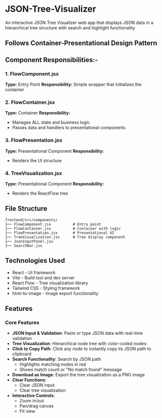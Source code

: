 # JSON-Tree-Visualizer
An interactive JSON Tree Visualizer web app that displays JSON data in a hierarchical tree structure with search and highlight functionality

## Follows Container-Presentational Design Pattern

## Component Responsibilities:-

### 1. FlowComponent.jsx
**Type:** Entry Point
**Responsibility:** Simple wrapper that initializes the container

### 2. FlowContainer.jsx
**Type:** Container
**Responsibility:**
- Manages ALL state and business logic
- Passes data and handlers to presentational components

### 3. FlowPresentation.jsx
**Type:** Presentational Component
**Responsibility:**
- Renders the UI structure


### 4. TreeVisualization.jsx
**Type:** Presentational Component
**Responsibility:**
- Renders the ReactFlow tree


## File Structure

```
frontend/src/components/
├── FlowComponent.jsx          # Entry point
├── FlowContainer.jsx          # Container with logic
├── FlowPresentation.jsx       # Presentational UI 
├── TreeVisualization.jsx      # Tree display component
├── JsonInputPanel.jsx      
├── SearchBar.jsx             
```
## Technologies Used

- React - UI framework
- Vite - Build tool and dev server
- React Flow - Tree visualization library
- Tailwind CSS - Styling framework
- html-to-image - Image export functionality

## Features

### Core Features
- **JSON Input & Validation**: Paste or type JSON data with real-time validation
- **Tree Visualization**: Hierarchical node tree with color-coded nodes:
- **Click to Copy Path**: Click any node to instantly copy its JSON path to clipboard
- **Search Functionality**: Search by JSON path
  - Highlights matching nodes in red
  - Shows match count or "No match found" message
- **Download as Image**: Export the tree visualization as a PNG image
- **Clear Functions**:
  - Clear JSON input
  - Clear tree visualization
- **Interactive Controls**:
  - Zoom in/out
  - Pan/drag canvas
  - Fit view
